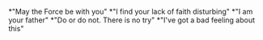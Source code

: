 *"May the Force be with you"
*"I find your lack of faith disturbing"
*"I am your father"
*"Do or do not. There is no try"
*"I've got a bad feeling about this"
